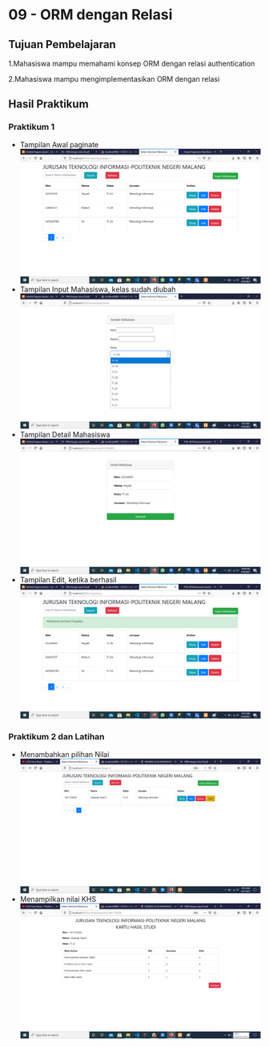 # 09 - ORM dengan Relasi

## Tujuan Pembelajaran

1.Mahasiswa mampu memahami konsep ORM dengan relasi authentication

2.Mahasiswa mampu mengimplementasikan ORM dengan relasi

## Hasil Praktikum

### Praktikum 1  
- Tampilan Awal paginate
![Hasil gambar](img/9_1.png)
- Tampilan Input Mahasiswa, kelas sudah diubah
![Hasil gambar](img/9_2.png)
- Tampilan Detail Mahasiswa
![Hasil gambar](img/9_3.png)
- Tampilan Edit, ketika berhasil
![Hasil gambar](img/9_4edit.png)


### Praktikum 2  dan Latihan
- Menambahkan pilihan Nilai
![Hasil gambar](img/9_5nilai.png)
- Menampilkan nilai KHS
![Hasil gambar](img/9_5khs.png)



